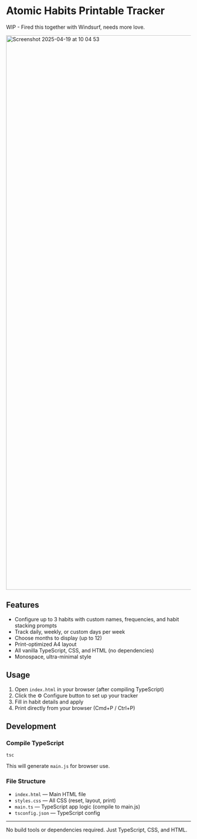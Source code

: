 # Atomic Habits Printable Tracker

WIP - Fired this together with Windsurf, needs more love. 

<img width="1512" alt="Screenshot 2025-04-19 at 10 04 53" src="https://github.com/user-attachments/assets/a02d7661-c9ca-42c9-8042-dec3a2c7c4c3" />

## Features

- Configure up to 3 habits with custom names, frequencies, and habit stacking prompts
- Track daily, weekly, or custom days per week
- Choose months to display (up to 12)
- Print-optimized A4 layout
- All vanilla TypeScript, CSS, and HTML (no dependencies)
- Monospace, ultra-minimal style

## Usage

1. Open `index.html` in your browser (after compiling TypeScript)
2. Click the ⚙️ Configure button to set up your tracker
3. Fill in habit details and apply
4. Print directly from your browser (Cmd+P / Ctrl+P)

## Development

### Compile TypeScript

```
tsc
```

This will generate `main.js` for browser use.

### File Structure

- `index.html` — Main HTML file
- `styles.css` — All CSS (reset, layout, print)
- `main.ts` — TypeScript app logic (compile to main.js)
- `tsconfig.json` — TypeScript config

---

No build tools or dependencies required. Just TypeScript, CSS, and HTML.
